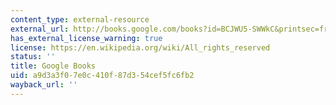 ```yaml
---
content_type: external-resource
external_url: http://books.google.com/books?id=BCJWU5-SWWkC&printsec=frontcover
has_external_license_warning: true
license: https://en.wikipedia.org/wiki/All_rights_reserved
status: ''
title: Google Books
uid: a9d3a3f0-7e0c-410f-87d3-54cef5fc6fb2
wayback_url: ''
---
```

